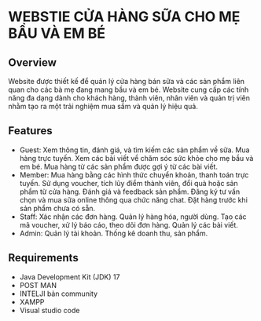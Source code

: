 
# WEBSTIE CỬA HÀNG SỮA CHO MẸ BẦU VÀ EM BÉ




## Overview

Website được thiết kế để quản lý cửa hàng bán sữa và các sản phẩm liên quan cho các bà mẹ đang mang bầu và em bé. Website cung cấp các tính năng đa dạng dành cho khách hàng, thành viên, nhân viên và quản trị viên nhằm tạo ra một trải nghiệm mua sắm và quản lý hiệu quả.



## Features

- Guest: Xem thông tin, đánh giá, và tìm kiếm các sản phẩm về sữa. Mua hàng trực tuyến. Xem các bài viết về chăm sóc sức khỏe cho mẹ bầu và em bé. Mua hàng từ các sản phẩm được gợi ý từ các bài viết.
- Member: Mua hàng bằng các hình thức chuyển khoản, thanh toán trực tuyến. Sử dụng voucher, tích lũy điểm thành viên, đổi quà hoặc sản phẩm từ cửa hàng. Đánh giá và feedback sản phẩm. Đăng ký tư vấn chọn và mua sữa online thông qua chức năng chat. Đặt hàng trước khi sản phẩm chưa có sẵn.
- Staff: Xác nhận các đơn hàng. Quản lý hàng hóa, người dùng. Tạo các mã voucher, xử lý báo cáo, theo dõi đơn hàng. Quản lý các bài viết.
- Admin: Quản lý tài khoản. Thống kê doanh thu, sản phẩm.


## Requirements

- Java Development Kit (JDK) 17
- POST MAN
- INTELJI bản community
- XAMPP
- Visual studio code

